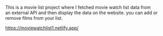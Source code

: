 This is a movie list project where I fetched movie watch list data from          
an external API and then display the data on the website. you can add or remove films from your list.                                                                          
 
https://moviewatchlist1.netlify.app/      
